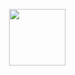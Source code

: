 <img align="right" width="100" height="100" src="![Screenshot 2024-07-06 11 41 18 PM](https://github.com/livisk/livisk/assets/170719355/d5233af0-0711-4546-81a0-2e6a2a354a14)
">
